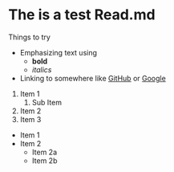 # The is a test Read.md

Things to try
* Emphasizing text using
  * __bold__
  * *italics*
* Linking to somewhere like [GitHub](http://github.com) or [Google](https://google.com)

1. Item 1
   1. Sub Item
1. Item 2
1. Item 3

* Item 1
* Item 2
  * Item 2a
  * Item 2b
